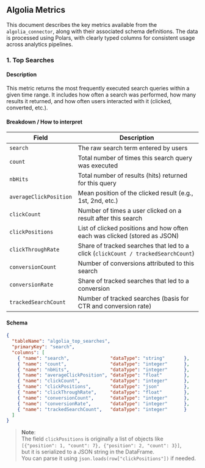 ## Algolia Metrics 

This document describes the key metrics available from the `algolia_connector`, along with their associated schema definitions. The data is processed using Polars, with clearly typed columns for consistent usage across analytics pipelines.

### 1. Top Searches

#### Description
This metric returns the most frequently executed search queries within a given time range.
It includes how often a search was performed, how many results it returned, and how often users interacted with it (clicked, converted, etc.).

#### Breakdown / How to interpret

| Field                  | Description                                                                 |
|------------------------|-----------------------------------------------------------------------------|
| `search`               | The raw search term entered by users                                        |
| `count`                | Total number of times this search query was executed                        |
| `nbHits`               | Total number of results (hits) returned for this query                      |
| `averageClickPosition`| Mean position of the clicked result (e.g., 1st, 2nd, etc.)                   |
| `clickCount`           | Number of times a user clicked on a result after this search                |
| `clickPositions`       | List of clicked positions and how often each was clicked (stored as JSON)   |
| `clickThroughRate`     | Share of tracked searches that led to a click (`clickCount / trackedSearchCount`) |
| `conversionCount`      | Number of conversions attributed to this search                             |
| `conversionRate`       | Share of tracked searches that led to a conversion                          |
| `trackedSearchCount`   | Number of tracked searches (basis for CTR and conversion rate)              |


#### Schema

```json
{
  "tableName": "algolia_top_searches",
  "primaryKey": "search",
  "columns": [
    { "name": "search",               "dataType": "string"       },
    { "name": "count",                "dataType": "integer"      },
    { "name": "nbHits",               "dataType": "integer"      },
    { "name": "averageClickPosition", "dataType": "float"        },
    { "name": "clickCount",           "dataType": "integer"      },
    { "name": "clickPositions",       "dataType": "json"         },
    { "name": "clickThroughRate",     "dataType": "float"        },
    { "name": "conversionCount",      "dataType": "integer"      },
    { "name": "conversionRate",       "dataType": "integer"      },
    { "name": "trackedSearchCount",   "dataType": "integer"      }
  ]
}
```
> **Note**:  
> The field `clickPositions` is originally a list of objects like  
> `[{"position": 1, "count": 7}, {"position": 2, "count": 3}]`,  
> but it is serialized to a JSON string in the DataFrame.  
> You can parse it using `json.loads(row["clickPositions"])` if needed.